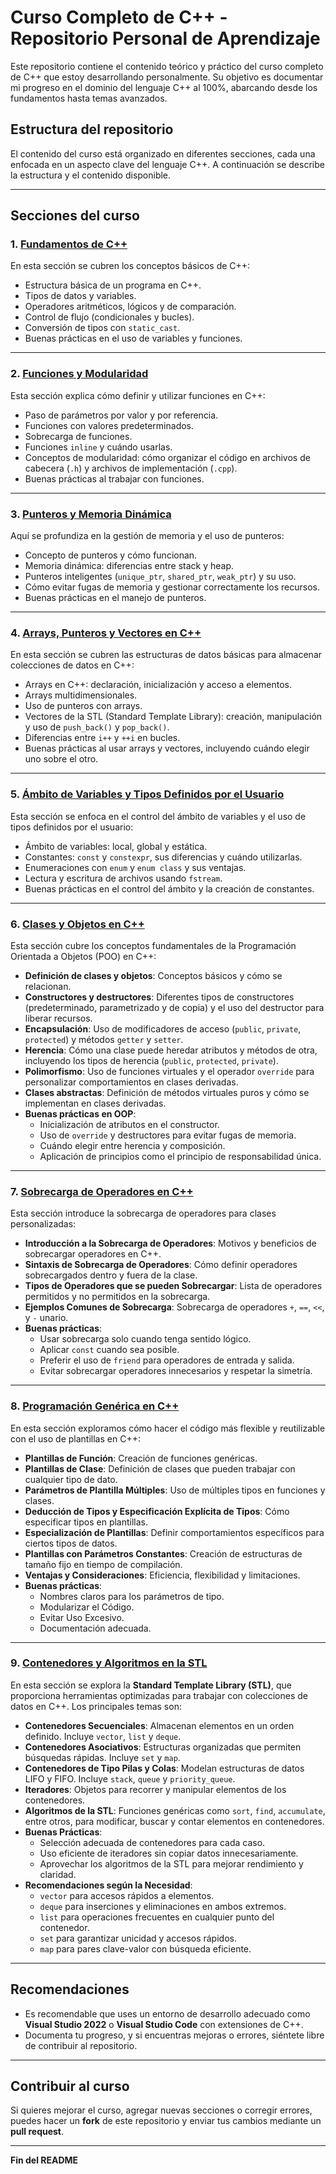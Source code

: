 # Curso Completo de C++ - Repositorio Personal de Aprendizaje

Este repositorio contiene el contenido teórico y práctico del curso completo de C++ que estoy desarrollando personalmente. Su objetivo es documentar mi progreso en el dominio del lenguaje C++ al 100%, abarcando desde los fundamentos hasta temas avanzados.

## Estructura del repositorio

El contenido del curso está organizado en diferentes secciones, cada una enfocada en un aspecto clave del lenguaje C++. A continuación se describe la estructura y el contenido disponible.

---

## Secciones del curso

### 1. [Fundamentos de C++](Seccion1_Fundamentos.md)

En esta sección se cubren los conceptos básicos de C++:
- Estructura básica de un programa en C++.
- Tipos de datos y variables.
- Operadores aritméticos, lógicos y de comparación.
- Control de flujo (condicionales y bucles).
- Conversión de tipos con `static_cast`.
- Buenas prácticas en el uso de variables y funciones.

---

### 2. [Funciones y Modularidad](Seccion2_Funciones.md)

Esta sección explica cómo definir y utilizar funciones en C++:
- Paso de parámetros por valor y por referencia.
- Funciones con valores predeterminados.
- Sobrecarga de funciones.
- Funciones `inline` y cuándo usarlas.
- Conceptos de modularidad: cómo organizar el código en archivos de cabecera (`.h`) y archivos de implementación (`.cpp`).
- Buenas prácticas al trabajar con funciones.

---

### 3. [Punteros y Memoria Dinámica](Seccion3_Punteros.md)

Aquí se profundiza en la gestión de memoria y el uso de punteros:
- Concepto de punteros y cómo funcionan.
- Memoria dinámica: diferencias entre stack y heap.
- Punteros inteligentes (`unique_ptr`, `shared_ptr`, `weak_ptr`) y su uso.
- Cómo evitar fugas de memoria y gestionar correctamente los recursos.
- Buenas prácticas en el manejo de punteros.

---

### 4. [Arrays, Punteros y Vectores en C++](Seccion4_ArraysVectores.md)

En esta sección se cubren las estructuras de datos básicas para almacenar colecciones de datos en C++:
- Arrays en C++: declaración, inicialización y acceso a elementos.
- Arrays multidimensionales.
- Uso de punteros con arrays.
- Vectores de la STL (Standard Template Library): creación, manipulación y uso de `push_back()` y `pop_back()`.
- Diferencias entre `i++` y `++i` en bucles.
- Buenas prácticas al usar arrays y vectores, incluyendo cuándo elegir uno sobre el otro.

---

### 5. [Ámbito de Variables y Tipos Definidos por el Usuario](Seccion5_Ambito_Variables.md)

Esta sección se enfoca en el control del ámbito de variables y el uso de tipos definidos por el usuario:
- Ámbito de variables: local, global y estática.
- Constantes: `const` y `constexpr`, sus diferencias y cuándo utilizarlas.
- Enumeraciones con `enum` y `enum class` y sus ventajas.
- Lectura y escritura de archivos usando `fstream`.
- Buenas prácticas en el control del ámbito y la creación de constantes.

---

### 6. [Clases y Objetos en C++](Seccion6_ClasesYObjetos.md)

Esta sección cubre los conceptos fundamentales de la Programación Orientada a Objetos (POO) en C++:
- **Definición de clases y objetos**: Conceptos básicos y cómo se relacionan.
- **Constructores y destructores**: Diferentes tipos de constructores (predeterminado, parametrizado y de copia) y el uso del destructor para liberar recursos.
- **Encapsulación**: Uso de modificadores de acceso (`public`, `private`, `protected`) y métodos `getter` y `setter`.
- **Herencia**: Cómo una clase puede heredar atributos y métodos de otra, incluyendo los tipos de herencia (`public`, `protected`, `private`).
- **Polimorfismo**: Uso de funciones virtuales y el operador `override` para personalizar comportamientos en clases derivadas.
- **Clases abstractas**: Definición de métodos virtuales puros y cómo se implementan en clases derivadas.
- **Buenas prácticas en OOP**:
  - Inicialización de atributos en el constructor.
  - Uso de `override` y destructores para evitar fugas de memoria.
  - Cuándo elegir entre herencia y composición.
  - Aplicación de principios como el principio de responsabilidad única.

---

### 7. [Sobrecarga de Operadores en C++](Seccion7_SobrecargaOperadores.md)

Esta sección introduce la sobrecarga de operadores para clases personalizadas:
- **Introducción a la Sobrecarga de Operadores**: Motivos y beneficios de sobrecargar operadores en C++.
- **Sintaxis de Sobrecarga de Operadores**: Cómo definir operadores sobrecargados dentro y fuera de la clase.
- **Tipos de Operadores que se pueden Sobrecargar**: Lista de operadores permitidos y no permitidos en la sobrecarga.
- **Ejemplos Comunes de Sobrecarga**: Sobrecarga de operadores `+`, `==`, `<<`, y `-` unario.
- **Buenas prácticas**:
  - Usar sobrecarga solo cuando tenga sentido lógico.
  - Aplicar `const` cuando sea posible.
  - Preferir el uso de `friend` para operadores de entrada y salida.
  - Evitar sobrecargar operadores innecesarios y respetar la simetría.

---

### 8. [Programación Genérica en C++](Seccion8_ProgramacionGenerica.md)

En esta sección exploramos cómo hacer el código más flexible y reutilizable con el uso de plantillas en C++:
- **Plantillas de Función**: Creación de funciones genéricas.
- **Plantillas de Clase**: Definición de clases que pueden trabajar con cualquier tipo de dato.
- **Parámetros de Plantilla Múltiples**: Uso de múltiples tipos en funciones y clases.
- **Deducción de Tipos y Especificación Explícita de Tipos**: Cómo especificar tipos en plantillas.
- **Especialización de Plantillas**: Definir comportamientos específicos para ciertos tipos de datos.
- **Plantillas con Parámetros Constantes**: Creación de estructuras de tamaño fijo en tiempo de compilación.
- **Ventajas y Consideraciones**: Eficiencia, flexibilidad y limitaciones.
- **Buenas prácticas**:
  - Nombres claros para los parámetros de tipo.
  - Modularizar el Código.
  - Evitar Uso Excesivo.
  - Documentación adecuada.

---

### 9. [Contenedores y Algoritmos en la STL](Seccion9_STL.md)

En esta sección se explora la **Standard Template Library (STL)**, que proporciona herramientas optimizadas para trabajar con colecciones de datos en C++. Los principales temas son:

- **Contenedores Secuenciales**: Almacenan elementos en un orden definido. Incluye `vector`, `list` y `deque`.
- **Contenedores Asociativos**: Estructuras organizadas que permiten búsquedas rápidas. Incluye `set` y `map`.
- **Contenedores de Tipo Pilas y Colas**: Modelan estructuras de datos LIFO y FIFO. Incluye `stack`, `queue` y `priority_queue`.
- **Iteradores**: Objetos para recorrer y manipular elementos de los contenedores.
- **Algoritmos de la STL**: Funciones genéricas como `sort`, `find`, `accumulate`, entre otros, para modificar, buscar y contar elementos en contenedores.
- **Buenas Prácticas**:
  - Selección adecuada de contenedores para cada caso.
  - Uso eficiente de iteradores sin copiar datos innecesariamente.
  - Aprovechar los algoritmos de la STL para mejorar rendimiento y claridad.
- **Recomendaciones según la Necesidad**:
  - `vector` para accesos rápidos a elementos.
  - `deque` para inserciones y eliminaciones en ambos extremos.
  - `list` para operaciones frecuentes en cualquier punto del contenedor.
  - `set` para garantizar unicidad y accesos rápidos.
  - `map` para pares clave-valor con búsqueda eficiente.

---

## Recomendaciones

- Es recomendable que uses un entorno de desarrollo adecuado como **Visual Studio 2022** o **Visual Studio Code** con extensiones de C++.
- Documenta tu progreso, y si encuentras mejoras o errores, siéntete libre de contribuir al repositorio.

---

## Contribuir al curso

Si quieres mejorar el curso, agregar nuevas secciones o corregir errores, puedes hacer un **fork** de este repositorio y enviar tus cambios mediante un **pull request**.

---

**Fin del README**
